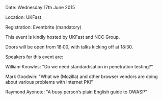 Date: Wednesday 17th June 2015

Location: UKFast

Registration: Eventbrite (mandatory)

This event is kindly hosted by UKFast and NCC Group.

Doors will be open from 18:00, with talks kicking off at 18:30.

Speakers for this event are:

William Knowles: "Do we need standardisation in penetration testing?"

Mark Goodwin: "What we (Mozilla) and other browser vendors are doing
about various problems with Internet PKI"

Raymond Ayonote: "A busy person’s plain English guide to OWASP"